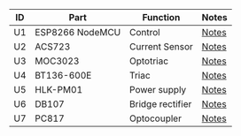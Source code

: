 
| ID  | Part            | Function         | Notes                        |
| --- | --------------- | ---------------- | ---------------------------- |
| U1  | ESP8266 NodeMCU | Control          | [Notes](./notes/esp8266.md)  |
| U2  | ACS723          | Current Sensor   | [Notes](./notes/acs723.md)   |
| U3  | MOC3023         | Optotriac        | [Notes](./notes/moc3023.md)  |
| U4  | BT136-600E      | Triac            | [Notes](./notes/bt136.md)    |
| U5  | HLK-PM01        | Power supply     | [Notes](./notes/hlk-pm01.md) |
| U6  | DB107           | Bridge rectifier | [Notes](./notes/db107,md)    |
| U7  | PC817           | Optocoupler      | [Notes](./notes/pc817.md)    |
